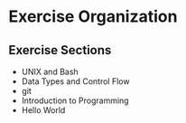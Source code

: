 # Exercise Organization

## Exercise Sections
* UNIX and Bash
* Data Types and Control Flow
* git
* Introduction to Programming
* Hello World
